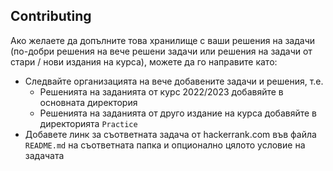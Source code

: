 ## Contributing

Ако желаете да допълните това хранилище с ваши решения на задачи (по-добри решения на вече решени задачи или решения на задачи от стари / нови издания на курса), можете да го направите като:

- Следвайте организацията на вече добавените задачи и решения, т.е. 
    - Решенията на заданията от курс 2022/2023 добавяйте в основната директория
    - Решенията на заданията от друго издание на курса добавяйте в директорията `Practice`
- Добавете линк за съответната задача от hackerrank.com във файла `README.md` на съответната папка и опционално цялото условие на задачата